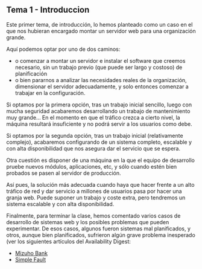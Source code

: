 ## Tema 1 - Introduccion

Este primer tema, de introducción, lo hemos planteado como un caso en el que nos hubieran encargado montar un servidor web para una organización grande.

Aquí podemos optar por uno de dos caminos:
- o comenzar a montar un servidor e instalar el software que creemos necesario, sin un trabajo previo (que puede ser largo y costoso) de planificación
- o bien pararnos a analizar las necesidades reales de la organización, dimensionar el servidor adecuadamente, y solo entonces comenzar a trabajar en la configuración.

Si optamos por la primera opción, tras un trabajo inicial sencillo, luego con mucha seguridad acabaremos desarrollando un trabajo de mantenimiento muy grande... En el momento en que el tráfico crezca a cierto nivel, la máquina resultará insuficiente y no podrá servir a los usuarios como debe.

Si optamos por la segunda opción, tras un trabajo inicial (relativamente complejo), acabaremos configurando de un sistema completo, escalable y con alta disponibilidad que nos asegura dar el servicio que se espera.

Otra cuestión es disponer de una máquina en la que el equipo de desarrollo pruebe nuevos módulos, aplicaciones, etc, y sólo cuando estén bien probados se pasen al servidor de producción.

Así pues, la solución más adecuada cuando haya que hacer frente a un alto tráfico de red y dar servicio a millones de usuarios pasa por hacer una granja web. Puede suponer un trabajo y coste extra, pero tendremos un sistema escalable y con alta disponibilidad.

Finalmente, para terminar la clase, hemos comentado varios casos de desarrollo de sistemas web y los posibles problemas que pueden experimentar. De esos casos, algunos fueron sistemas mal planificados, y otros, aunque bien planificados, sufrieron algún grave problema inesperado (ver los siguientes artículos del Availability Digest:
- [Mizuho Bank](http://www.availabilitydigest.com/public_articles/0606/mizuho_bank.pdf)
- [Simple Fault](http://www.availabilitydigest.com/public_articles/0312/simple_fault.pdf)
